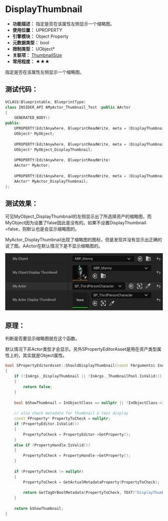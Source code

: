 ﻿# DisplayThumbnail

- **功能描述：** 指定是否在该属性左侧显示一个缩略图。
- **使用位置：** UPROPERTY
- **引擎模块：** Object Property
- **元数据类型：** bool
- **限制类型：** UObject*
- **关联项：** [ThumbnailSize](#Meta_Object_ThumbnailSize)
- **常用程度：** ★★★

指定是否在该属性左侧显示一个缩略图。

## 测试代码：

```cpp
UCLASS(Blueprintable, BlueprintType)
class INSIDER_API AMyActor_Thumbnail_Test :public AActor
{
	GENERATED_BODY()
public:
	UPROPERTY(EditAnywhere, BlueprintReadWrite, meta = (DisplayThumbnail = "false"))
	UObject* MyObject;

	UPROPERTY(EditAnywhere, BlueprintReadWrite, meta = (DisplayThumbnail = "true"))
	UObject* MyObject_DisplayThumbnail;

	UPROPERTY(EditAnywhere, BlueprintReadWrite)
	AActor* MyActor;

	UPROPERTY(EditAnywhere, BlueprintReadWrite, meta = (DisplayThumbnail = "true"))
	AActor* MyActor_DisplayThumbnail;
};

```

## 测试效果：

可见MyObject_DisplayThumbnail的左侧显示出了所选择资产的缩略图，而MyObject因为设置了false因此是没有的。如果不设置DisplayThumbnail =false，则默认也是会显示缩略图的。

MyActor_DisplayThumbnail出现了缩略图的图标，但是发现并没有显示出正确的说了图。AActor在默认情况下是不显示缩略图的。

![Untitled](Meta_Object_DisplayThumbnail_Untitled.png)

## 原理：

判断是否要显示缩略图就在这个函数。

默认情况下非Actor类型才会显示。另外SPropertyEditorAsset是用在资产类型属性上的，其实就是Object属性。

```cpp
bool SPropertyEditorAsset::ShouldDisplayThumbnail(const FArguments& InArgs, const UClass* InObjectClass) const
{
	if (!InArgs._DisplayThumbnail || !InArgs._ThumbnailPool.IsValid())
	{
		return false;
	}

	bool bShowThumbnail = InObjectClass == nullptr || !InObjectClass->IsChildOf(AActor::StaticClass());

	// also check metadata for thumbnail & text display
	const FProperty* PropertyToCheck = nullptr;
	if (PropertyEditor.IsValid())
	{
		PropertyToCheck = PropertyEditor->GetProperty();
	}
	else if (PropertyHandle.IsValid())
	{
		PropertyToCheck = PropertyHandle->GetProperty();
	}

	if (PropertyToCheck != nullptr)
	{
		PropertyToCheck = GetActualMetadataProperty(PropertyToCheck);

		return GetTagOrBoolMetadata(PropertyToCheck, TEXT("DisplayThumbnail"), bShowThumbnail);
	}

	return bShowThumbnail;
}
```